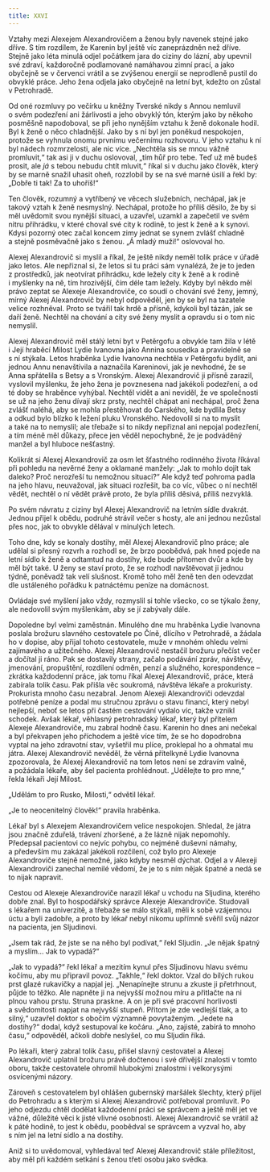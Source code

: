 ```yaml
---
title: XXVI
---
```


Vztahy mezi Alexejem Alexandrovičem a ženou byly navenek stejné jako dříve. S tím rozdílem, že Karenin byl ještě víc zaneprázdněn než dříve. Stejně jako léta minulá odjel počátkem jara do ciziny do lázní, aby upevnil své zdraví, každoročně podlamované namáhavou zimní prací, a jako obyčejně se v červenci vrátil a se zvýšenou energií se neprodleně pustil do obvyklé práce. Jeho žena odjela jako obyčejně na letní byt, kdežto on zůstal v Petrohradě.

Od oné rozmluvy po večírku u kněžny Tverské nikdy s Annou nemluvil o svém podezření ani žárlivosti a jeho obvyklý tón, kterým jako by někoho posměšně napodoboval, se při jeho nynějším vztahu k ženě dokonale hodil. Byl k ženě o něco chladnější. Jako by s ní byl jen poněkud nespokojen, protože se vyhnula onomu prvnímu večernímu rozhovoru. V jeho vztahu k ní byl nádech rozmrzelosti, ale nic více. „Nechtěla sis se mnou vážně promluvit,“ tak asi ji v duchu oslovoval, „tím hůř pro tebe. Teď už mě budeš prosit, ale _já_ s tebou nebudu chtít mluvit,“ říkal si v duchu jako člověk, který by se marně snažil uhasit oheň, rozzlobil by se na své marné úsilí a řekl by: „Dobře ti tak! Za to uhoříš!“

Ten člověk, rozumný a vytříbený ve věcech služebních, nechápal, jak je takový vztah k ženě nesmyslný. Nechápal, protože ho příliš děsilo, že by si měl uvědomit svou nynější situaci, a uzavřel, uzamkl a zapečetil ve svém nitru přihrádku, v které choval své city k rodině, to jest k ženě a k synovi. Kdysi pozorný otec začal koncem zimy jednat se synem zvlášť chladně a stejně posměvačně jako s ženou. „Á mladý muži!“ oslovoval ho.

Alexej Alexandrovič si myslil a říkal, že ještě nikdy neměl tolik práce v úřadě jako letos. Ale nepřiznal si, že letos si tu práci sám vynalézá, že je to jeden z prostředků, jak neotvírat přihrádku, kde ležely city k ženě a k rodině i myšlenky na ně, tím hrozivější, čím déle tam ležely. Kdyby byl někdo měl právo zeptat se Alexeje Alexandroviče, co soudí o chování své ženy, jemný, mírný Alexej Alexandrovič by nebyl odpověděl, jen by se byl na tazatele velice rozhněval. Proto se tvářil tak hrdě a přísně, kdykoli byl tázán, jak se daří ženě. Nechtěl na chování a city své ženy myslit a opravdu si o tom nic nemyslil.

Alexej Alexandrovič měl stálý letní byt v Petěrgofu a obvykle tam žila v létě i Její hraběcí Milost Lydie Ivanovna jako Annina sousedka a pravidelně se s ní stýkala. Letos hraběnka Lydie Ivanovna nechtěla v Petěrgofu bydlit, ani jednou Annu nenavštívila a naznačila Kareninovi, jak je nevhodné, že se Anna spřátelila s Betsy a s Vronským. Alexej Alexandrovič ji přísně zarazil, vyslovil myšlenku, že jeho žena je povznesena nad jakékoli podezření, a od té doby se hraběnce vyhýbal. Nechtěl vidět a ani neviděl, že ve společnosti se už na jeho ženu dívají skrz prsty, nechtěl chápat ani nechápal, proč žena zvlášť naléhá, aby se mohla přestěhovat do Carského, kde bydlila Betsy a odkud bylo blízko k ležení pluku Vronského. Nedovolil si na to myslit a také na to nemyslil; ale třebaže si to nikdy nepřiznal ani nepojal podezření, a tím méně měl důkazy, přece jen věděl nepochybně, že je podváděný manžel a byl hluboce nešťastný.

Kolikrát si Alexej Alexandrovič za osm let šťastného rodinného života říkával při pohledu na nevěrné ženy a oklamané manžely: „Jak to mohlo dojít tak daleko? Proč nerozřeší tu nemožnou situaci?“ Ale když teď pohroma padla na jeho hlavu, neuvažoval, jak situaci rozřešit, ba co víc, vůbec o ní nechtěl vědět, nechtěl o ní vědět právě proto, že byla příliš děsivá, příliš nezvyklá.

Po svém návratu z ciziny byl Alexej Alexandrovič na letním sídle dvakrát. Jednou přijel k obědu, podruhé strávil večer s hosty, ale ani jednou nezůstal přes noc, jak to obvykle dělával v minulých letech.

Toho dne, kdy se konaly dostihy, měl Alexej Alexandrovič plno práce; ale udělal si přesný rozvrh a rozhodl se, že brzo poobědvá, pak hned pojede na letní sídlo k ženě a odtamtud na dostihy, kde bude přítomen dvůr a kde by měl být také. U ženy se staví proto, že se rozhodl navštěvovat ji jednou týdně, poněvadž tak velí slušnost. Kromě toho měl ženě ten den odevzdat dle ustáleného pořádku k patnáctému peníze na domácnost.

Ovládaje své myšlení jako vždy, rozmyslil si tohle všecko, co se týkalo ženy, ale nedovolil svým myšlenkám, aby se jí zabývaly dále.

Dopoledne byl velmi zaměstnán. Minulého dne mu hraběnka Lydie Ivanovna poslala brožuru slavného cestovatele po Číně, dlícího v Petrohradě, a žádala ho v dopise, aby přijal tohoto cestovatele, muže v mnohém ohledu velmi zajímavého a užitečného. Alexej Alexandrovič nestačil brožuru přečíst večer a dočítal ji ráno. Pak se dostavily strany, začalo podávání zpráv, návštěvy, jmenování, propuštění, rozdílení odměn, penzí a služného, korespondence – zkrátka každodenní práce, jak tomu říkal Alexej Alexandrovič, práce, která zabírala tolik času. Pak přišla věc soukromá, návštěva lékaře a prokuristy. Prokurista mnoho času nezabral. Jenom Alexeji Alexandroviči odevzdal potřebné peníze a podal mu stručnou zprávu o stavu financí, který nebyl nejlepší, neboť se letos při častém cestování vydalo víc, takže vznikl schodek. Avšak lékař, věhlasný petrohradský lékař, který byl přítelem Alexeje Alexandroviče, mu zabral hodně času. Karenin ho dnes ani nečekal a byl překvapen jeho příchodem a ještě více tím, že se ho dopodrobna vyptal na jeho zdravotní stav, vyšetřil mu plíce, proklepal ho a ohmatal mu játra. Alexej Alexandrovič nevěděl, že věrná přítelkyně Lydie Ivanovna zpozorovala, že Alexej Alexandrovič na tom letos není se zdravím valně, a požádala lékaře, aby šel pacienta prohlédnout. „Udělejte to pro mne,“ řekla lékaři Její Milost.

„Udělám to pro Rusko, Milosti,“ odvětil lékař.

„Je to neocenitelný člověk!“ pravila hraběnka.

Lékař byl s Alexejem Alexandrovičem velice nespokojen. Shledal, že játra jsou značně zduřelá, trávení zhoršené, a že lázně nijak nepomohly. Předepsal pacientovi co nejvíc pohybu, co nejméně duševní námahy, a především mu zakázal jakékoli rozčilení, což bylo pro Alexeje Alexandroviče stejně nemožné, jako kdyby nesměl dýchat. Odjel a v Alexeji Alexandroviči zanechal nemilé vědomí, že je to s ním nějak špatné a nedá se to nijak napravit.

Cestou od Alexeje Alexandroviče narazil lékař u vchodu na Sljudina, kterého dobře znal. Byl to hospodářský správce Alexeje Alexandroviče. Studovali s lékařem na univerzitě, a třebaže se málo stýkali, měli k sobě vzájemnou úctu a byli zadobře, a proto by lékař nebyl nikomu upřímně svěřil svůj názor na pacienta, jen Sljudinovi.

„Jsem tak rád, že jste se na něho byl podívat,“ řekl Sljudin. „Je nějak špatný a myslím… Jak to vypadá?“

„Jak to vypadá?“ řekl lékař a mezitím kynul přes Sljudinovu hlavu svému kočímu, aby mu připravil povoz. „Takhle,“ řekl doktor. Vzal do bílých rukou prst glazé rukavičky a napjal jej. „Nenapínejte strunu a zkuste ji přetrhnout, půjde to těžko. Ale napněte ji na nejvyšší možnou míru a přitlačte na ni plnou vahou prstu. Struna praskne. A on je při své pracovní horlivosti a svědomitosti napjat na nejvyšší stupeň. Přitom je zde vedlejší tlak, a to silný,“ uzavřel doktor s obočím významně povytaženým. „Jedete na dostihy?“ dodal, když sestupoval ke kočáru. „Ano, zajisté, zabírá to mnoho času,“ odpověděl, ačkoli dobře neslyšel, co mu Sljudin říká.

Po lékaři, který zabral tolik času, přišel slavný cestovatel a Alexej Alexandrovič uplatnil brožuru právě dočtenou i své dřívější znalosti v tomto oboru, takže cestovatele ohromil hlubokými znalostmi i velkorysými osvícenými názory.

Zároveň s cestovatelem byl ohlášen gubernský maršálek šlechty, který přijel do Petrohradu a s kterým si Alexej Alexandrovič potřeboval promluvit. Po jeho odjezdu chtěl dodělat každodenní práci se správcem a ještě měl jet ve vážné, důležité věci k jisté vlivné osobnosti. Alexej Alexandrovič se vrátil až k páté hodině, to jest k obědu, poobědval se správcem a vyzval ho, aby s ním jel na letní sídlo a na dostihy.

Aniž si to uvědomoval, vyhledával teď Alexej Alexandrovič stále příležitost, aby měl při každém setkání s ženou třetí osobu jako svědka.
